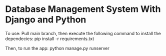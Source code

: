 # Database Management System With Django and Python

To use:
Pull main branch, then execute the following command to install the dependecies:
pip install -r requirements.txt

Then, to run the app:
python manage.py runserver
